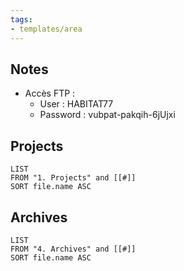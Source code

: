 ```yaml
---
tags:
- templates/area
---
```

## Notes
- Accès FTP :
	- User : HABITAT77
	- Password : vubpat-pakqih-6jUjxi

## Projects

```dataview
LIST
FROM "1. Projects" and [[#]]
SORT file.name ASC
```
## Archives 
```dataview
LIST
FROM "4. Archives" and [[#]]
SORT file.name ASC
```